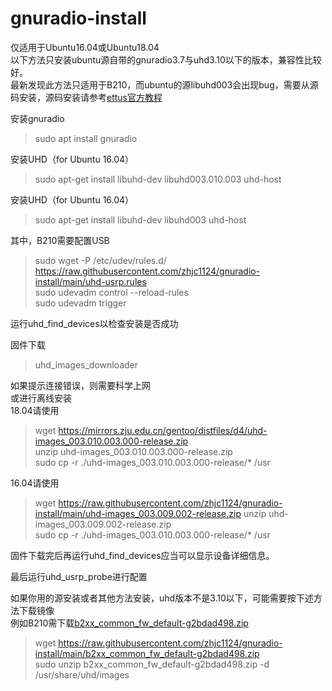 # gnuradio-install 
仅适用于Ubuntu16.04或Ubuntu18.04  
以下方法只安装ubuntu源自带的gnuradio3.7与uhd3.10以下的版本，兼容性比较好。  
最新发现此方法只适用于B210，而ubuntu的源libuhd003会出现bug，需要从源码安装，源码安装请参考[ettus官方教程](https://kb.ettus.com/Building_and_Installing_the_USRP_Open-Source_Toolchain_(UHD_and_GNU_Radio)_on_Linux#Configuring_USB)

安装gnuradio
>sudo apt install gnuradio  

安装UHD（for Ubuntu 16.04）
>sudo apt-get install libuhd-dev libuhd003.010.003 uhd-host  

安装UHD（for Ubuntu 16.04）
>sudo apt-get install libuhd-dev libuhd003 uhd-host  


其中，B210需要配置USB
>sudo wget -P /etc/udev/rules.d/ https://raw.githubusercontent.com/zhjc1124/gnuradio-install/main/uhd-usrp.rules  
>sudo udevadm control --reload-rules  
>sudo udevadm trigger  

运行uhd_find_devices以检查安装是否成功  


固件下载  
>uhd_images_downloader  

如果提示连接错误，则需要科学上网  
或进行离线安装  
18.04请使用  
>wget https://mirrors.zju.edu.cn/gentoo/distfiles/d4/uhd-images_003.010.003.000-release.zip  
>unzip uhd-images_003.010.003.000-release.zip  
>sudo cp -r ./uhd-images_003.010.003.000-release/* /usr  

16.04请使用  
>wget https://raw.githubusercontent.com/zhjc1124/gnuradio-install/main/uhd-images_003.009.002-release.zip 
>unzip uhd-images_003.009.002-release.zip  
>sudo cp -r ./uhd-images_003.010.003.000-release/* /usr  

固件下载完后再运行uhd_find_devices应当可以显示设备详细信息。  

最后运行uhd_usrp_probe进行配置  


如果你用的源安装或者其他方法安装，uhd版本不是3.10以下，可能需要按下述方法下载镜像  
例如B210需下载[b2xx_common_fw_default-g2bdad498.zip](https://files.ettus.com/binaries/cache/usrp1/fpga-6bea23d/usrp1_b100_fw_default-g6bea23d.zip)  
>wget https://raw.githubusercontent.com/zhjc1124/gnuradio-install/main/b2xx_common_fw_default-g2bdad498.zip  
>sudo unzip b2xx_common_fw_default-g2bdad498.zip -d /usr/share/uhd/images
